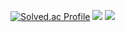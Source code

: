 [![Solved.ac Profile](http://mazassumnida.wtf/api/v2/generate_badge?boj=sonic6679)](https://solved.ac/sonic6679/)
<img src="https://capsule-render.vercel.app/api?type=waving&color=BDBDC8&height=150&section=header" />
<img src="https://capsule-render.vercel.app/api?type=waving&color=BDBDC8&height=150&section=footer" />
<!--[![Atcoder Profile](https://atcoder-badge.kro.kr?id=moodTRBL)](https://atcoder.jp/users/moodTRBL)-->
<!--
**moodTRBL/moodTRBL** is a ✨ _special_ ✨ repository because its `README.md` (this file) appears on your GitHub profile.

Here are some ideas to get you started:

- 🔭 I’m currently working on ...
- 🌱 I’m currently learning ...
- 👯 I’m looking to collaborate on ...
- 🤔 I’m looking for help with ...
- 💬 Ask me about ...
- 📫 How to reach me: ...
- 😄 Pronouns: ...
- ⚡ Fun fact: ...
-->
